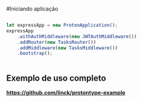 #Iniciando aplicação 

```javascript

let expressApp = new ProtonApplication();
expressApp
    .withAuthMiddleware(new JWTAuthMiddleware())
    .addRouter(new TasksRouter())
    .addMiddleware(new TasksMiddleware())
    .bootstrap();
    
```

Exemplo de uso completo
---

**https://github.com/linck/protontype-example**